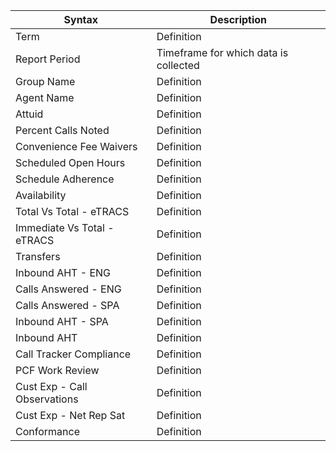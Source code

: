 | Syntax      | Description |
| ----------- | ----------- |
| Term      | Definition       |
| Report Period    | Timeframe for which data is collected  |
| Group Name    |   Definition  |
| Agent Name    |   Definition  |
| Attuid    |   Definition  |
| Percent Calls Noted    |   Definition  |
| Convenience Fee Waivers    |   Definition  |
| Scheduled Open Hours    |   Definition  |
| Schedule Adherence    |   Definition  |
| Availability    |   Definition  |
| Total Vs Total - eTRACS    |   Definition  |
| Immediate Vs Total - eTRACS    |   Definition  |
| Transfers    |   Definition  |
| Inbound AHT - ENG    |   Definition  |
| Calls Answered - ENG    |   Definition  |
| Calls Answered - SPA    |   Definition  |
| Inbound AHT - SPA    |   Definition  |
| Inbound AHT    |   Definition  |
| Call Tracker Compliance    |   Definition  |
| PCF Work Review    |   Definition  |
| Cust Exp - Call Observations    |   Definition  |
| Cust Exp - Net Rep Sat    |   Definition  |
| Conformance    |   Definition  |